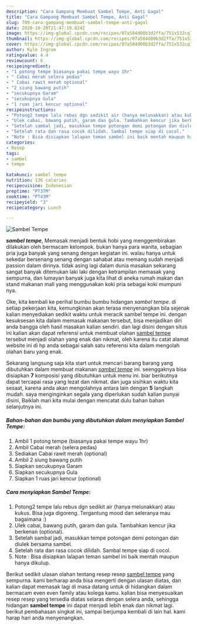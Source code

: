 ```yaml
---
description: "Cara Gampang Membuat Sambel Tempe, Anti Gagal"
title: "Cara Gampang Membuat Sambel Tempe, Anti Gagal"
slug: 709-cara-gampang-membuat-sambel-tempe-anti-gagal
date: 2020-10-20T21:47:19.824Z
image: https://img-global.cpcdn.com/recipes/07a504d00b3d2ffa/751x532cq70/sambel-tempe-foto-resep-utama.jpg
thumbnail: https://img-global.cpcdn.com/recipes/07a504d00b3d2ffa/751x532cq70/sambel-tempe-foto-resep-utama.jpg
cover: https://img-global.cpcdn.com/recipes/07a504d00b3d2ffa/751x532cq70/sambel-tempe-foto-resep-utama.jpg
author: Kyle Ingram
ratingvalue: 4.4
reviewcount: 6
recipeingredient:
- "1 potong tempe biasanya pakai tempe wayu 1hr"
- " Cabai merah selera pedas"
- " Cabai rawit merah optional"
- "2 siung bawang putih"
- "secukupnya Garam"
- "secukupnya Gula"
- "1 ruas jari kencur optional"
recipeinstructions:
- "Potong2 tempe lalu rebus dgn sedikit air (hanya melunakkan) atau kukus. Bisa juga digoreng. Tergantung mood dan seleranya mau bagaimana :)"
- "Ulek cabai, bawang putih, garam dan gula. Tambahkan kencur jika berkenan (optional)."
- "Setelah sambal jadi, masukkan tempe potongan demi potongan dan diulek bersama sambel."
- "Setelah rata dan rasa cocok dilidah. Sambal tempe siap di cocol."
- "Note : Bisa disiapkan lalapan teman sambel ini baik mentah maupun hanya dikulup."
categories:
- Resep
tags:
- sambel
- tempe

katakunci: sambel tempe 
nutrition: 136 calories
recipecuisine: Indonesian
preptime: "PT37M"
cooktime: "PT43M"
recipeyield: "3"
recipecategory: Lunch

---
```



![Sambel Tempe](https://img-global.cpcdn.com/recipes/07a504d00b3d2ffa/751x532cq70/sambel-tempe-foto-resep-utama.jpg)

<b><i>sambel tempe</i></b>, Memasak menjadi bentuk hobi yang menggembirakan dilakukan oleh bermacam kelompok. bukan hanya para wanita, sebagian pria juga banyak yang senang dengan kegiatan ini. walau hanya untuk sekedar bersenang senang dengan sahabat atau memang sudah menjadi passion dalam dirinya. tidak asing lagi dalam dunia masakan sekarang sangat banyak ditemukan laki laki dengan ketrampilan memasak yang sempurna, dan lumayan banyak juga kita lihat di aneka rumah makan dan stand makanan mall yang menggunakan koki pria sebagai koki mumpuni nya.

Oke, kita kembali ke perihal bumbu bumbu hidangan <i>sambel tempe</i>. di setiap pekerjaan kita, kemungkinan akan terasa menyenangkan bila sejenak kalian menyediakan sedikit waktu untuk meracik sambel tempe ini. dengan kesuksesan kita dalam memasak makanan tersebut, bisa menjadikan diri anda bangga oleh hasil masakan kalian sendiri. dan lagi disini dengan situs ini kalian akan dapat referensi untuk membuat olahan <u>sambel tempe</u> tersebut menjadi olahan yang enak dan nikmat, oleh karena itu catat alamat website ini di hp anda sebagai salah satu referensi kita dalam mengolah olahan baru yang enak.




Sekarang langsung saja kita start untuk mencari barang barang yang dibutuhkan dalam membuat makanan <u><i>sambel tempe</i></u> ini. seenggaknya bisa disiapkan <b>7</b> komposisi yang dibutuhkan untuk menu ini. biar berikutnya dapat tercapai rasa yang lezat dan nikmat. dan juga sisihkan waktu kita sesaat, karena anda akan mengolahnya antara lain dengan <b>5</b> langkah mudah. saya menginginkan segala yang diperlukan sudah kalian punyai disini, Baiklah mari kita mulai dengan mencatat dulu bahan bahan selanjutnya ini.

<!--inarticleads1-->

##### Bahan-bahan dan bumbu yang dibutuhkan dalam menyiapkan Sambel Tempe:

1. Ambil 1 potong tempe (biasanya pakai tempe wayu 1hr)
1. Ambil  Cabai merah (selera pedas)
1. Sediakan  Cabai rawit merah (optional)
1. Ambil 2 siung bawang putih
1. Siapkan secukupnya Garam
1. Siapkan secukupnya Gula
1. Siapkan 1 ruas jari kencur (optional)




<!--inarticleads2-->

##### Cara menyiapkan Sambel Tempe:

1. Potong2 tempe lalu rebus dgn sedikit air (hanya melunakkan) atau kukus. Bisa juga digoreng. Tergantung mood dan seleranya mau bagaimana :)
1. Ulek cabai, bawang putih, garam dan gula. Tambahkan kencur jika berkenan (optional).
1. Setelah sambal jadi, masukkan tempe potongan demi potongan dan diulek bersama sambel.
1. Setelah rata dan rasa cocok dilidah. Sambal tempe siap di cocol.
1. Note : Bisa disiapkan lalapan teman sambel ini baik mentah maupun hanya dikulup.




Berikut sedikit ulasan olahan tentang resep resep <u>sambel tempe</u> yang sempurna. kami berharap anda bisa mengerti dengan ulasan diatas, dan kalian dapat memasak lagi di masa datang untuk di hidangkan dalam bermacam even even family atau kolega kamu. kalian bisa menyesuaikan resep resep yang tersedia diatas selaras dengan selera anda, sehingga hidangan <b>sambel tempe</b> ini dapat menjadi lebih enak dan nikmat lagi. berikut pembahasan singkat ini, sampai berjumpa kembali di lain hal. kami harap hari anda menyenangkan.
